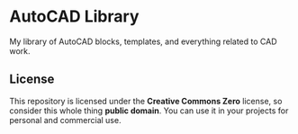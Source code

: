 # AutoCAD Library

My library of AutoCAD blocks, templates, and everything related to CAD work.


## License

This repository is licensed under the **Creative Commons Zero** license, so
consider this whole thing **public domain**. You can use it in your projects
for personal and commercial use.
